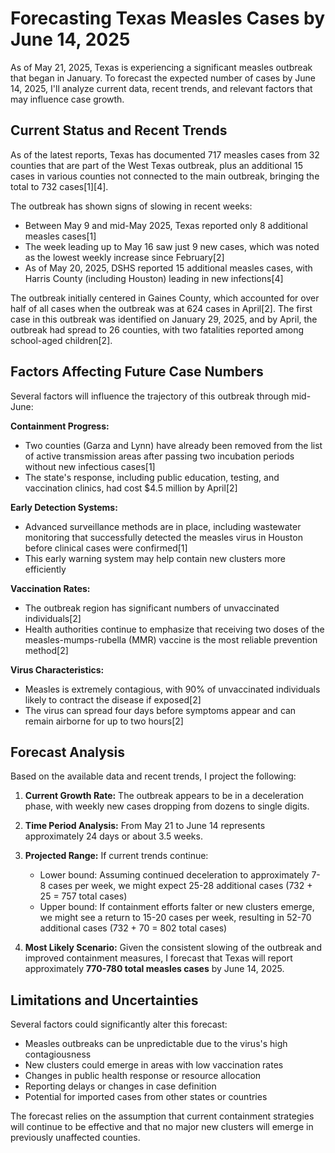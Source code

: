 # Forecasting Texas Measles Cases by June 14, 2025

As of May 21, 2025, Texas is experiencing a significant measles outbreak that began in January. To forecast the expected number of cases by June 14, 2025, I'll analyze current data, recent trends, and relevant factors that may influence case growth.

## Current Status and Recent Trends

As of the latest reports, Texas has documented 717 measles cases from 32 counties that are part of the West Texas outbreak, plus an additional 15 cases in various counties not connected to the main outbreak, bringing the total to 732 cases[1][4].

The outbreak has shown signs of slowing in recent weeks:
- Between May 9 and mid-May 2025, Texas reported only 8 additional measles cases[1]
- The week leading up to May 16 saw just 9 new cases, which was noted as the lowest weekly increase since February[2]
- As of May 20, 2025, DSHS reported 15 additional measles cases, with Harris County (including Houston) leading in new infections[4]

The outbreak initially centered in Gaines County, which accounted for over half of all cases when the outbreak was at 624 cases in April[2]. The first case in this outbreak was identified on January 29, 2025, and by April, the outbreak had spread to 26 counties, with two fatalities reported among school-aged children[2].

## Factors Affecting Future Case Numbers

Several factors will influence the trajectory of this outbreak through mid-June:

**Containment Progress:**
- Two counties (Garza and Lynn) have already been removed from the list of active transmission areas after passing two incubation periods without new infectious cases[1]
- The state's response, including public education, testing, and vaccination clinics, had cost $4.5 million by April[2]

**Early Detection Systems:**
- Advanced surveillance methods are in place, including wastewater monitoring that successfully detected the measles virus in Houston before clinical cases were confirmed[1]
- This early warning system may help contain new clusters more efficiently

**Vaccination Rates:**
- The outbreak region has significant numbers of unvaccinated individuals[2]
- Health authorities continue to emphasize that receiving two doses of the measles-mumps-rubella (MMR) vaccine is the most reliable prevention method[2]

**Virus Characteristics:**
- Measles is extremely contagious, with 90% of unvaccinated individuals likely to contract the disease if exposed[2]
- The virus can spread four days before symptoms appear and can remain airborne for up to two hours[2]

## Forecast Analysis

Based on the available data and recent trends, I project the following:

1. **Current Growth Rate:** The outbreak appears to be in a deceleration phase, with weekly new cases dropping from dozens to single digits.

2. **Time Period Analysis:** From May 21 to June 14 represents approximately 24 days or about 3.5 weeks.

3. **Projected Range:** If current trends continue:
   - Lower bound: Assuming continued deceleration to approximately 7-8 cases per week, we might expect 25-28 additional cases (732 + 25 = 757 total cases)
   - Upper bound: If containment efforts falter or new clusters emerge, we might see a return to 15-20 cases per week, resulting in 52-70 additional cases (732 + 70 = 802 total cases)

4. **Most Likely Scenario:** Given the consistent slowing of the outbreak and improved containment measures, I forecast that Texas will report approximately **770-780 total measles cases** by June 14, 2025.

## Limitations and Uncertainties

Several factors could significantly alter this forecast:

- Measles outbreaks can be unpredictable due to the virus's high contagiousness
- New clusters could emerge in areas with low vaccination rates
- Changes in public health response or resource allocation
- Reporting delays or changes in case definition
- Potential for imported cases from other states or countries

The forecast relies on the assumption that current containment strategies will continue to be effective and that no major new clusters will emerge in previously unaffected counties.